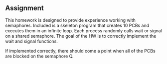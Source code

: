 ## Assignment
This homework is designed to provide experience working with semaphores. 
Included is a skeleton program that creates 10 PCBs and executes them in an 
infinite loop. Each process randomly calls wait or signal on a shared semaphore.
The goal of the HW is to correctly implement the wait and signal functions. 

If implemented correctly, there should come a point when all of the PCBs are 
blocked on the semaphore Q.